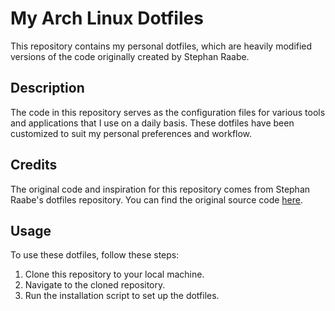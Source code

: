 # My Arch Linux Dotfiles

This repository contains my personal dotfiles, which are heavily modified versions of the code originally created by Stephan Raabe.

## Description

The code in this repository serves as the configuration files for various tools and applications that I use on a daily basis. These dotfiles have been customized to suit my personal preferences and workflow.

## Credits

The original code and inspiration for this repository comes from Stephan Raabe's dotfiles repository. You can find the original source code [here](<[link-to-original-repo](https://gitlab.com/stephan-raabe/dotfiles)>).

## Usage

To use these dotfiles, follow these steps:

1. Clone this repository to your local machine.
2. Navigate to the cloned repository.
3. Run the installation script to set up the dotfiles.
